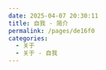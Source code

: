 ```yaml
---
date: 2025-04-07 20:30:11
title: 自我 - 简介
permalink: /pages/de16f0
categories:
  - 关于
  - 关于 - 自我
---
```


